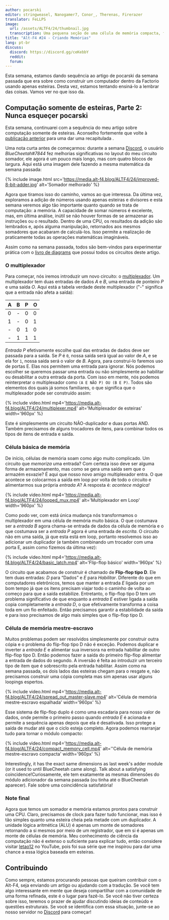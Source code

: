```yaml
---
author: pocarski
editor: stringweasel, Nanogamer7, Conor_, Therenas, Firerazer
translator: FeLLPS
image:
  url: /assets/ALTF4/24/thumbnail.jpg
  transcription: Uma pequena seção de uma célula de memória compacta, feita de esteiras
title: "Alt-F4 #24 - Criando Memórias"
lang: pt-br
discuss:
  discord: https://discord.gg/ceKebbY
  reddit: 
  forum: 
---
```


Esta semana, estamos dando sequência ao artigo de pocarski da semana passada que era sobre como construir um computador dentro da Factorio usando apenas esteiras. Desta vez, estamos tentando ensiná-lo a lembrar das coisas. Vamos ver no que isso da.

## Computação somente de esteiras, Parte 2: Nunca esqueçer <author>pocarski</author>

Esta semana, continuarei com a sequência do meu artigo sobre computação somente de esteiras. Aconselho fortemente que volte à [publicação anterior](https://alt-f4.blog/pt-br/ALTF4-23/#belt-only-computing-part-1-not-so-quick-maths-pocarski) para uma dar uma recapitulada .

Uma nota curta antes de começarmos: durante a semana [Discord](https://discord.gg/AsXAwyV), o usuário *BlueCheetah#7844* fez melhorias significativas no layout do meu circuito somador, ele agora é um pouco mais longo, mas com quatro blocos de largura. Aqui está uma imagem dele fazendo a mesma matemática da semana passada:

{% include image.html src='https://media.alt-f4.blog/ALTF4/24/improved-8-bit-adder.jpg' alt='Somador melhorado' %}

Agora que tiramos isso do caminho, vamos ao que interessa. Da última vez, exploramos a adição de números usando apenas esteiras e divisores e esta semana veremos algo tão importante quanto quando se trata de computação: a memória. A capacidade de somar números é excelente, mas, em última análise, inútil se não houver formas de se armazenar as instruções ou o resultado. Dentro de uma CPU, os resultados da adição são lembrados e, após alguma manipulação, retornados aos mesmos somadores que acabaram de calculá-los. Isso permite a realização de praticamente todas as operações matemáticas imagináveis.

Assim como na semana passada, todos são bem-vindos para experimentar prática com o [livro de diagrams](https://media.alt-f4.blog/ALTF4/24/belt-computer-blueprint-book-2.txt) que possui todos os circuitos deste artigo.

### O multiplexador

Para começar, nós iremos introduzir um novo circuito: o [multiplexador](https://en.wikipedia.org/wiki/Multiplexer). Um multiplexador tem duas entradas de dados *A* e *B*, uma entrada de ponteiro *P* e uma saída *O*. Aqui está a tabela verdade deste multiplexador ("-" significa que a entrada não afeta a saída):

| A    | B    | P    | O    |
| ---- | ---- | ---- | ---- |
| 0    | -    | 0    | 0    |
| 1    | -    | 0    | 1    |
| -    | 0    | 1    | 0    |
| -    | 1    | 1    | 1    |

*Entrada P* efetivamente escolhe qual das entradas de dados deve ser passada para a saída. Se *P* é `0`, nossa saída será igual ao valor de *A*, e se ela for `1`, nossa saída será o valor de *B*. Agora, para construí-lo faremos uso de portas E. Elas nos permitem uma entrada para ignorar. Nós podemos escolher se queremos passar uma entrada ou não simplesmente ao habilitar ou desabilitar a outra entrada da porta. Com isso em mente, nós podemos reinterpretar o multiplexador como `(A E NÃO P) OU (B E P)`. Todos são elementos dos quais já somos familiares, o que significa que o multiplexador pode ser construído assim:

{% include video.html mp4='https://media.alt-f4.blog/ALTF4/24/multiplexer.mp4' alt='Multiplexador de esteiras' width='960px' %}

Este é simplesmente um circuito NÃO-duplicador e duas portas AND. Também precisamos de alguns trocadores de itens, para combinar todos os tipos de itens de entrada e saída.

### Célula básica de memória

De início, células de memória soam como algo muito complicado. Um circuito que *memoriza* uma entrada? Com certeza isso deve ser alguma forma de armazenamento, mas como se gera uma saída sem que o armazém esvazie? É aqui que nosso novo amigo multiplexador entra. O que acontece se colocarmos a saída em loop por volta de todo o circuito e alimentarmos sua própria *entrada A*? A resposta é: *acontece mágica!*

{% include video.html mp4='https://media.alt-f4.blog/ALTF4/24/looped_mux.mp4' alt='Multiplexador em Loop' width='960px' %}

Como podo ver, com está única mudança nós transformamos o multiplexador em uma célula de memória muito básica. O que costumava ser a *entrada B* agora chama-se entrada de dados da célula de memória e o que costumava ser a *entrada P* agora é uma entrada de *escrita*. O circuito não em uma saída, já que esta está em loop, portanto resolvemos isso ao adicionar um duplicador (e também combinando um trocador com uma porta E, assim como fizemos da última vez):

{% include video.html mp4='https://media.alt-f4.blog/ALTF4/24/basic_latch.mp4' alt='Flip-flop básico' width='960px' %}

O circuito que acabamos de construir é chamado de **Flip-flop tipo D**. Ele tem duas entradas: *D* para “Dados” e *E* para *Habilitar*. Diferente do que em computadores eletrônicos, temos que manter a entrada *E* ligada por um bom tempo já que os itens precisam viajar todo o caminho de volta ao começo para que a saída estabilize. Entretanto, o flip-flop tipo D tem um problema significativo de que enquanto a *entrada E* estiver ligada a saída copia completamente a *entrada D*, o que efetivamente transforma a coisa toda em um fio enfeitado. Então precisamos garantir a estabilidade da saída e para isso precisamos de algo mais simples que o flip-flop tipo D.

### Célula de memória mestre-escravo

Muitos problemas podem ser resolvidos simplesmente por construir outra cópia e o problema do flip-flop tipo D não é exceção. Podemos duplicar e inverter a *entrada E* e alimentar sua inversora na entrada habilitar de outro flip-flop tipo D. Então podemos fazer a saída do primeiro flip-flop alimentar a entrada de dados do segundo. A inversão é feita ao introduzir um terceiro tipo de item que é sobrescrito pela entrada habilitar. Assim como na semana passada, os dois lados das esteiras chegam para o resgate e, não precisamos construir uma cópia completa mas sim apenas usar alguns loopings espertos.

{% include video.html mp4='https://media.alt-f4.blog/ALTF4/24/spread_out_master-slave.mp4' alt='Célula de memória mestre-escravo espalhada' width='960px' %}

Esse sistema de flip-flop duplo é como uma escadaria para nosso valor de dados, onde permite o primeiro passo quando *entrada E* é acionada e permite a sequência apenas depois que ela é desativada. Isso protege a saída de mudar até que o ciclo esteja completo. Agora podemos rearranjar tudo para tornar o módulo compacto:

{% include video.html mp4='https://media.alt-f4.blog/ALTF4/24/compact_memory_cell.mp4' alt=''Célula de memória mestre-escravo compacta' width='960px' %}

Interestingly, it has the exact same dimensions as last week's adder module (or it used to until BlueCheetah came along). Talk about a satisfying coincidence!Curiosamente, ele tem exatamente as mesmas dimensões do módulo adicionador da semana passada (ou tinha até o BlueCheetah aparecer). Fale sobre uma coincidência satisfatória!

### Note final

Agora que temos um somador e memória estamos prontos para construir uma CPU. Claro, precisamos de clock para fazer tudo funcionar, mas isso é tão simples quanto uma esteira cheia pela metade com um duplicador. A unidade lógica aritmética (ALU) é apenas um monte de somadores retornando a si mesmos por meio de um registrador, que em si é apenas um monte de células de memória. Meu conhecimento de ciência da computação não é extenso o suficiente para explicar tudo, então considere visitar [letao12](https://www.youtube.com/channel/UC6BeS4toXnPJe-Kds9E_FEQ) no YouTube, pois foi sua série que me inspirou para dar uma chance a essa lógica baseada em esteiras.

## Contribuindo

Como sempre, estamos procurando pessoas que queiram contribuir com o Alt-F4, seja enviando um artigo ou ajudando com a tradução. Se você tem algo interessante em mente que deseja compartilhar com a comunidade de uma forma refinada, este é o lugar para fazê-lo. Se você não tiver certeza sobre isso, teremos o prazer de ajudar discutindo ideias de conteúdo e questões estruturais. Se você se identifica com essa situação, junte-se ao nosso servidor no [Discord](https://discord.gg/nxnCFkb) para começar!
